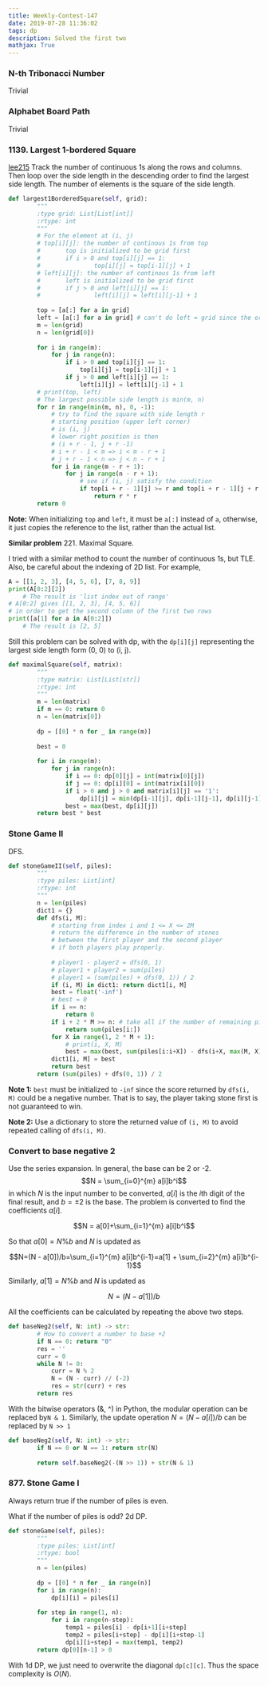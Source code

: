 ```yaml
---
title: Weekly-Contest-147
date: 2019-07-28 11:36:02
tags: dp
description: Solved the first two
mathjax: True
---
```


### N-th Tribonacci Number
Trivial
### Alphabet Board Path
Trivial
### 1139. Largest 1-bordered Square
[lee215](https://leetcode.com/problems/largest-1-bordered-square/discuss/345233/JavaC%2B%2BPython-Straight-Forward)
Track the number of continuous 1s along the rows and columns. Then loop over the side length in the descending order to find the largest side length. The number of elements is the square of the side length.

```Python
def largest1BorderedSquare(self, grid):
        """
        :type grid: List[List[int]]
        :rtype: int
        """
        # For the element at (i, j)
        # top[i][j]: the number of continous 1s from top
        #       top is initialized to be grid first
        #       if i > 0 and top[i][j] == 1:
        #               top[i][j] = top[i-1][j] + 1
        # left[i][j]: the number of continous 1s from left
        #       left is initialized to be grid first
        #       if j > 0 and left[i][j] == 1:
        #               left[i][j] = left[i][j-1] + 1
        
        top = [a[:] for a in grid]
        left = [a[:] for a in grid] # can't do left = grid since the original grid would be changed when updating left and top
        m = len(grid)
        n = len(grid[0])
        
        for i in range(m):
            for j in range(n):
                if i > 0 and top[i][j] == 1:
                    top[i][j] = top[i-1][j] + 1
                if j > 0 and left[i][j] == 1:
                    left[i][j] = left[i][j-1] + 1
        # print(top, left)
        # The largest possible side length is min(m, n)
        for r in range(min(m, n), 0, -1):
            # try to find the square with side length r
            # starting position (upper left corner)
            # is (i, j)
            # lower right position is then
            # (i + r - 1, j + r -1)
            # i + r - 1 < m => i < m - r + 1
            # j + r - 1 < n => j < n - r + 1
            for i in range(m - r + 1):
                for j in range(n - r + 1):
                    # see if (i, j) satisfy the condition
                    if top[i + r - 1][j] >= r and top[i + r - 1][j + r - 1] >= r and left[i][j + r - 1] >= r and left[i + r - 1][j + r - 1] >= r:
                        return r * r
        return 0
```

**Note:** When initializing  `top` and `left`, it must be `a[:]` instead of `a`, otherwise, it just copies the reference to the list, rather than the actual list.

**Similar problem** 221. Maximal Square.

I tried with a similar method to count the number of continuous 1s, but TLE. Also, be careful about the indexing of 2D list. For example, 

```python
A = [[1, 2, 3], [4, 5, 6], [7, 8, 9]]
print(A[0:2][2])
    # The result is 'list index out of range'
# A[0:2] gives [[1, 2, 3], [4, 5, 6]]
# in order to get the second column of the first two rows
print([a[1] for a in A[0:2]])
	# The result is [2, 5]
```

Still this problem can be solved with dp, with the `dp[i][j]` representing the largest side length form (0, 0) to (i, j).

```python
def maximalSquare(self, matrix):
        """
        :type matrix: List[List[str]]
        :rtype: int
        """
        m = len(matrix)
        if m == 0: return 0
        n = len(matrix[0])
        
        dp = [[0] * n for _ in range(m)]
        
        best = 0
            
        for i in range(m):
            for j in range(n):
                if i == 0: dp[0][j] = int(matrix[0][j])
                if j == 0: dp[i][0] = int(matrix[i][0])
                if i > 0 and j > 0 and matrix[i][j] == '1':
                    dp[i][j] = min(dp[i-1][j], dp[i-1][j-1], dp[i][j-1]) + 1
                best = max(best, dp[i][j])
        return best * best
```

### Stone Game II

DFS.
```python
def stoneGameII(self, piles):
        """
        :type piles: List[int]
        :rtype: int
        """
        n = len(piles)
        dict1 = {}
        def dfs(i, M):
            # starting from index i and 1 <= X <= 2M
            # return the difference in the number of stones
            # between the first player and the second player
            # if both players play properly.
            
            # player1 - player2 = dfs(0, 1)
            # player1 + player2 = sum(piles)
            # player1 = (sum(piles) + dfs(0, 1)) / 2
            if (i, M) in dict1: return dict1[i, M]
            best = float('-inf')
            # best = 0
            if i == n:
                return 0
            if i + 2 * M >= n: # take all if the number of remaining piles is less than 2M
                return sum(piles[i:])
            for X in range(1, 2 * M + 1):
                # print(i, X, M)
                best = max(best, sum(piles[i:i+X]) - dfs(i+X, max(M, X)))
            dict1[i, M] = best
            return best
        return (sum(piles) + dfs(0, 1)) / 2
```

**Note 1:** `best` must be initialized to `-inf` since the score returned by `dfs(i, M)` could be a negative number. That is to say, the player taking stone first is not guaranteed to win.

**Note 2:** Use a dictionary to store the returned value of `(i, M)` to avoid repeated calling of `dfs(i, M)`.

### Convert to base negative 2

Use the series expansion. In general, the base can be 2 or -2.
$$N = \sum_{i=0}^{m} a[i]b^i$$
in which $N$ is the input number to be converted, $a[i]$ is the $i$th digit of the final result, and $b=\pm 2$ is the base. The problem is converted to find the coefficients $a[i]$.

$$N = a[0]+\sum_{i=1}^{m} a[i]b^i$$

So that $a[0] = N \% b$ and $N$ is updated as

$$N=(N - a[0])/b=\sum_{i=1}^{m} a[i]b^{i-1}=a[1] + \sum_{i=2}^{m} a[i]b^{i-1}$$

Similarly, $a[1] = N\%b$ and $N$ is updated as 

$$N = (N-a[1])/b$$

All the coefficients can be calculated by repeating the above two steps.

```python
def baseNeg2(self, N: int) -> str:
        # How to convert a number to base +2
        if N == 0: return "0"
        res = ''
        curr = 0
        while N != 0:
            curr = N % 2
            N = (N - curr) // (-2)
            res = str(curr) + res
        return res
```

With the bitwise operators (&, ^) in Python, the modular operation can be replaced by`N & 1`. Similarly, the update operation $N=(N-a[i])/b$ can be replaced by `N >> 1`

```Python
def baseNeg2(self, N: int) -> str:
        if N == 0 or N == 1: return str(N)
        
        return self.baseNeg2(-(N >> 1)) + str(N & 1)
```

### 877. Stone Game I

Always return true if the number of piles is even.

What if the number of piles is odd? 2d DP.

```python
def stoneGame(self, piles):
        """
        :type piles: List[int]
        :rtype: bool
        """
        n = len(piles)
        
        dp = [[0] * n for _ in range(n)]
        for i in range(n):
            dp[i][i] = piles[i]
        
        for step in range(1, n):
            for i in range(n-step):
                temp1 = piles[i] - dp[i+1][i+step]
                temp2 = piles[i+step] - dp[i][i+step-1]
                dp[i][i+step] = max(temp1, temp2)
        return dp[0][n-1] > 0
```

With 1d DP, we just need to overwrite the diagonal `dp[c][c]`.	Thus the space complexity is $O(N)$.

